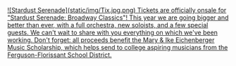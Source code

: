 <p><a href="https://florissantmo.thundertix.com/performances/3073100/section/41565">![Stardust Serenade](static/img/Tix.jpg.png)
Tickets are officially onsale for "Stardust Serenade: Broadway Classics"! This year we are going bigger and better than ever, with a full orchestra, new soloists, and a few special guests. We can't wait to share with you everything on which we've been working. Don't forget: all proceeds benefit the Mary & Ike Eichenberger Music Scholarship, which helps send to college aspiring musicians from the Ferguson-Florissant School District.
